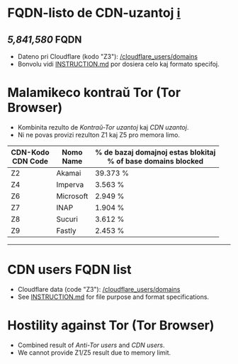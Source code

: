# FQDN-listo de CDN-uzantoj [ℹ](https://crimeflare.wodferndripvpe6ib4uz4rtngrnzichnirgn7t5x64gxcyroopbhsuqd.onion/ss/pct_zc.php)


[//]: # (do not edit me; start)

## *5,841,580* FQDN

[//]: # (do not edit me; end)


- Dateno pri Cloudflare (kodo "Z3"): [/cloudflare_users/domains](../../cloudflare_users/domains)
- Bonvolu vidi [INSTRUCTION.md](../../INSTRUCTION.md) por dosiera celo kaj formato specifoj.


# Malamikeco kontraŭ Tor (Tor Browser)

- Kombinita rezulto de _Kontraŭ-Tor uzantoj_ kaj _CDN uzantoj_.
- Ni ne povas provizi rezulton Z1 kaj Z5 pro memora limo.

[//]: # (start; table / do not edit me; If necessary please create an issue first)

| CDN-Kodo<br>CDN Code | Nomo<br>Name | % de bazaj domajnoj estas blokitaj<br>% of base domains blocked |
| -------- | -------- | -------- |
| Z2 | Akamai | 39.373 % |
| Z4 | Imperva | 3.563 % |
| Z6 | Microsoft | 2.949 % |
| Z7 | INAP | 1.904 % |
| Z8 | Sucuri | 3.612 % |
| Z9 | Fastly | 2.453 % |

[//]: # (end; table)


-----


# CDN users FQDN list

- Cloudflare data (code "Z3"): [/cloudflare_users/domains](../../cloudflare_users/domains)
- See [INSTRUCTION.md](../../INSTRUCTION.md) for file purpose and format specifications.

# Hostility against Tor (Tor Browser)

- Combined result of _Anti-Tor users_ and _CDN users_.
- We cannot provide Z1/Z5 result due to memory limit.
